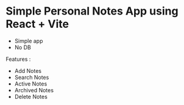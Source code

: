 # Simple Personal Notes App using React + Vite

- Simple app
- No DB

Features :
- Add Notes
- Search Notes
- Active Notes
- Archived Notes
- Delete Notes


